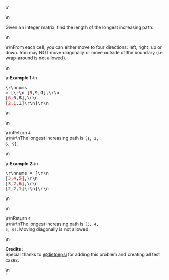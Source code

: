 b'<div class="question-description">\n<p><p>Given an integer matrix, find the length of the longest increasing path.</p>\n<p>\r\nFrom each cell, you can either move to four directions: left, right, up or down. You may NOT move diagonally or move outside of the boundary (i.e. wrap-around is not allowed).</p>\n<p>\n<b>Example 1:</b>\n<pre>\r\nnums = [\r\n  [<font color="red">9</font>,9,4],\r\n  [<font color="red">6</font>,6,8],\r\n  [<font color="red">2</font>,<font color="red">1</font>,1]\r\n]\r\n</pre>\n</p>\n<p>\r\nReturn <code>4</code><br/>\r\n\r\nThe longest increasing path is <code>[1, 2, 6, 9]</code>.</p>\n<p>\n<b>Example 2:</b>\n<pre>\r\nnums = [\r\n  [<font color="red">3</font>,<font color="red">4</font>,<font color="red">5</font>],\r\n  [3,2,<font color="red">6</font>],\r\n  [2,2,1]\r\n]\r\n</pre>\n</p>\n<p>\r\nReturn <code>4</code><br/>\r\n\r\nThe longest increasing path is <code>[3, 4, 5, 6]</code>. Moving diagonally is not allowed.</p>\n<p><b>Credits:</b><br/>Special thanks to <a href="https://leetcode.com/discuss/user/dietpepsi">@dietpepsi</a> for adding this problem and creating all test cases.</p></p>\n</div>'